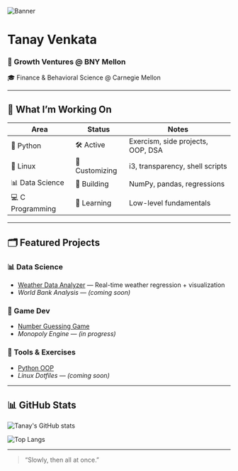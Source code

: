![Banner](https://capsule-render.vercel.app/api?type=waving&color=000000&height=180&section=header&text=tanayvenkata@github:~$&fontColor=ffffff&fontAlign=left&fontSize=30)

# Tanay Venkata

### 💼 Growth Ventures @ BNY Mellon  
🎓 Finance & Behavioral Science @ Carnegie Mellon

---

## 🚧 What I’m Working On

| Area              | Status          | Notes                             |
|-------------------|-----------------|-----------------------------------|
| 🐍 Python         | 🛠 Active       | Exercism, side projects, OOP, DSA |
| 🐧 Linux          | 🌌 Customizing  | i3, transparency, shell scripts   |
| 📊 Data Science   | 🌱 Building     | NumPy, pandas, regressions        |
| 💻 C Programming  | 📘 Learning     | Low-level fundamentals            |

---

## 🗂️ Featured Projects

### 📊 Data Science
- [Weather Data Analyzer](https://github.com/tanayvenkata/weather-data-analyzer) — Real-time weather regression + visualization
- *World Bank Analysis* — *(coming soon)*

### 🎲 Game Dev
- [Number Guessing Game](https://github.com/tanayvenkata/number-guessing-game)
- *Monopoly Engine* — *(in progress)*

### 🧰 Tools & Exercises
- [Python OOP](https://github.com/tanayvenkata/python-oop)
- *Linux Dotfiles* — *(coming soon)*

---

## 📊 GitHub Stats

![Tanay's GitHub stats](https://github-readme-stats.vercel.app/api?username=tanayvenkata&show_icons=true&theme=radical&hide=stars&count_private=true)

![Top Langs](https://github-readme-stats.vercel.app/api/top-langs/?username=tanayvenkata&layout=compact&theme=radical)

---

> “Slowly, then all at once.”

